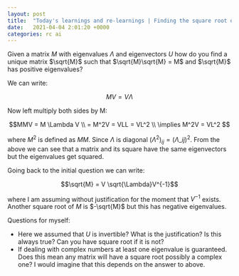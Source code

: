 ```yaml
---
layout: post
title:  "Today's learnings and re-learnings | Finding the square root of a matrix"
date:   2021-04-04 2:01:20 +0000
categories: rc ai
---
```


Given a matrix $M$ with eigenvalues $\Lambda$ and eigenvectors $U$ how do you find a unique matrix $\sqrt{M}$ such that $\sqrt{M}\sqrt{M} = M$ and $\sqrt{M}$ has positive eigenvalues?

We can write:

$$ MV = V \Lambda $$

Now left multiply both sides by M:

$$MMV = M \Lambda V \\
= M^2V = VLL = VL^2 \\
\implies M^2V = VL^2 $$

where $M^2$ is defined as $MM$. Since $\Lambda$ is diagonal $(\Lambda^2)_{ij} = (\Lambda\_{ij})^2$. From the above we can see that a matrix and its square have the same eigenvectors but the eigenvalues get squared. 

Going back to the initial question we can write:

$$\sqrt{M} = V \sqrt{\Lambda}V^{-1}$$

where I am assuming without justification for the moment that $V^{-1}$ exists. Another square root of $M$ is $-\sqrt{M}$ but this has negative eigenvalues.

Questions for myself:
- Here we assumed that $U$ is invertible? What is the justification? Is this always true? Can you have square root if it is not?
- If dealing with complex numbers at least one eigenvalue is guaranteed. Does this mean any matrix will have a square root possibly a complex one? I would imagine that this depends on the answer to above.